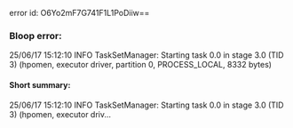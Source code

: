 error id: O6Yo2mF7G741F1L1PoDiiw==
### Bloop error:

25/06/17 15:12:10 INFO TaskSetManager: Starting task 0.0 in stage 3.0 (TID 3) (hpomen, executor driver, partition 0, PROCESS_LOCAL, 8332 bytes)
#### Short summary: 

25/06/17 15:12:10 INFO TaskSetManager: Starting task 0.0 in stage 3.0 (TID 3) (hpomen, executor driv...